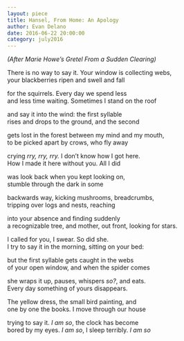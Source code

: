 ```yaml
---
layout: piece
title: Hansel, From Home: An Apology
author: Evan Delano
date: 2016-06-22 20:00:00
category: july2016
---
```


<i>(After Marie Howe’s Gretel From a Sudden Clearing)</i>

There is no way to say it. Your window is collecting webs,<br>
your blackberries ripen and swell and fall

for the squirrels. Every day we spend less<br>
and less time waiting. Sometimes I stand on the roof

and say it into the wind: the first syllable<br>
rises and drops to the ground, and the second

gets lost in the forest between my mind and my mouth,<br>
to be picked apart by crows, who fly away

crying <i>rry, rry, rry.</i> I don’t know how I got here.<br>
How I made it here without you. All I did

was look back when you kept looking on,<br>
stumble through the dark in some

backwards way, kicking mushrooms, breadcrumbs,<br>
tripping over logs and nests, reaching

into your absence and finding suddenly<br>
a recognizable tree, and mother, out front, looking for stars.

I called for you, I swear. So did she.<br>
I try to say it in the morning, sitting on your bed:

but the first syllable gets caught in the webs<br>
of your open window, and when the spider comes

she wraps it up, pauses, whispers <i>so?</i>, and eats.<br>
Every day something of yours disappears.

The yellow dress, the small bird painting, and<br>
one by one the books. I move through our house

trying to say it. <i>I am so</i>, the clock has become<br>
bored by my eyes. <i>I am so</i>, I sleep terribly. <i>I am so</i>